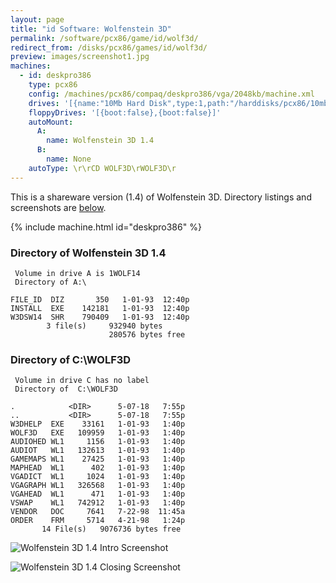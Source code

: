 ```yaml
---
layout: page
title: "id Software: Wolfenstein 3D"
permalink: /software/pcx86/game/id/wolf3d/
redirect_from: /disks/pcx86/games/id/wolf3d/
preview: images/screenshot1.jpg
machines:
  - id: deskpro386
    type: pcx86
    config: /machines/pcx86/compaq/deskpro386/vga/2048kb/machine.xml
    drives: '[{name:"10Mb Hard Disk",type:1,path:"/harddisks/pcx86/10mb/COMPAQ331-WOLF3D.json"}]'
    floppyDrives: '[{boot:false},{boot:false}]'
    autoMount:
      A:
        name: Wolfenstein 3D 1.4
      B:
        name: None
    autoType: \r\rCD WOLF3D\rWOLF3D\r
---
```


This is a shareware version (1.4) of Wolfenstein 3D.  Directory listings and screenshots are
[below](#directory-of-wolfenstein-3d-14).

{% include machine.html id="deskpro386" %}

### Directory of Wolfenstein 3D 1.4

     Volume in drive A is 1WOLF14
     Directory of A:\

    FILE_ID  DIZ       350   1-01-93  12:40p
    INSTALL  EXE    142181   1-01-93  12:40p
    W3DSW14  SHR    790409   1-01-93  12:40p
            3 file(s)     932940 bytes
                          280576 bytes free

### Directory of C:\WOLF3D

     Volume in drive C has no label
     Directory of  C:\WOLF3D
    
    .            <DIR>      5-07-18   7:55p
    ..           <DIR>      5-07-18   7:55p
    W3DHELP  EXE    33161   1-01-93   1:40p
    WOLF3D   EXE   109959   1-01-93   1:40p
    AUDIOHED WL1     1156   1-01-93   1:40p
    AUDIOT   WL1   132613   1-01-93   1:40p
    GAMEMAPS WL1    27425   1-01-93   1:40p
    MAPHEAD  WL1      402   1-01-93   1:40p
    VGADICT  WL1     1024   1-01-93   1:40p
    VGAGRAPH WL1   326568   1-01-93   1:40p
    VGAHEAD  WL1      471   1-01-93   1:40p
    VSWAP    WL1   742912   1-01-93   1:40p
    VENDOR   DOC     7641   7-22-98  11:45a
    ORDER    FRM     5714   4-21-98   1:24p
           14 File(s)   9076736 bytes free
    
![Wolfenstein 3D 1.4 Intro Screenshot](images/screenshot1.jpg)
    
![Wolfenstein 3D 1.4 Closing Screenshot](images/screenshot2.jpg)
